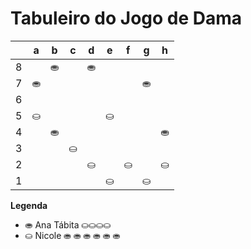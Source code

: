 # Tabuleiro do Jogo de Dama

|   | a | b | c | d | e | f | g | h |
|---|---|---|---|---|---|---|---|---|
| 8 |   | ⛂ |   | ⛂ |   |  |   |  |
| 7 | ⛂ |   |   |   |  |   |  ⛂ |   |
| 6 |   |   |   |   |   |  |   |   |
| 5 | ⛀ |   |   |   |  ⛀ |   |   |   |
| 4 |   | ⛂  |   |    |   |   |   | ⛂ |
| 3 |   |   | ⛀ |    |   |   |   |   |
| 2 |    |   |   | ⛀ |   | ⛀ |   | ⛀ |
| 1 |   |   |   |   | ⛀ |   | ⛀ |   |

**Legenda**

- ⛂  Ana Tábita ⛀⛀⛀⛀
- ⛀  Nicole ⛂ ⛂ ⛂ ⛂ ⛂ ⛂